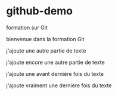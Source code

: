 # github-demo
formation sur Git

bienvenue dans la formation Git

j'ajoute une autre partie de texte

j'ajoute encore une autre partie de texte

j'ajoute une avant dernière fois du texte

j'ajoute vraiment une dernière fois du texte
